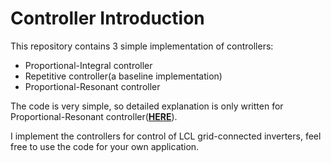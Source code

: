 # Controller Introduction

This repository contains 3 simple implementation of controllers:
- Proportional-Integral controller 
- Repetitive controller(a baseline implementation)
- Proportional-Resonant controller

The code is very simple, so detailed explanation is only written for Proportional-Resonant controller(**[HERE](https://donghao2nanjing.github.io/2018/06/22/PR_Controller/)**).

I implement the controllers for control of LCL grid-connected inverters, feel free to use the code for your own application.
